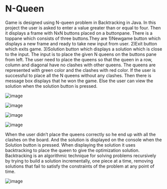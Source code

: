 # N-Queen
Game is designed using N-queen problem in Backtracking in Java. In this project the user is asked to enter a value greater than or equal to four. Then it displays a frame with NxN buttons placed on a buttonpane. There is a toppane which consists of three buttons.They are 1)Newgame button which displays a new frame and ready to take new input from user. 2)Exit button which exits game. 3)Solution button which displays a solution which is close to the input. The input is to place the given N queens on the buttons pane from left. The user need to place the queens so that the queen in a row, column and diagonal have no clashes with other queens. The queens are represented with green color and the clashes with red color. If the user is successful to place all the N queens without any clashes. Then there is message box displays that he won the game. Else the user can view the solution when the solution button is pressed.

![image](https://user-images.githubusercontent.com/61484002/130069465-6e421c6f-013e-42ad-8a7c-b2a7c782e7a1.png)

![image](https://user-images.githubusercontent.com/61484002/130069320-b94cf149-48fd-4762-974d-fcfbf9162188.png)

![image](https://user-images.githubusercontent.com/61484002/130069605-7eea8eab-76ca-4d4b-99ba-724290d5fb43.png)

![image](https://user-images.githubusercontent.com/61484002/130069815-f6f8f37a-a2e6-4fdb-b589-9f466369bae7.png)

When the user didn’t place the queens correctly so he end up with all the clashes on the board. And the solution is displayed on the console when the Solution button is pressed. When displaying the solution it uses backtracking to place the queen to give the optimization solution. Backtracking is an algorithmic technique for solving problems recursively by trying to build a solution incrementally, one piece at a time, removing solutions that fail to satisfy the constraints of the problem at any point of time. 

![image](https://user-images.githubusercontent.com/61484002/130070353-85d0d1e6-cd4a-425a-8ba8-2f2ef512becc.png)



